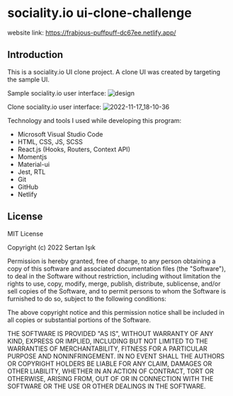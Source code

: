 # sociality.io ui-clone-challenge

website link: https://frabjous-puffpuff-dc67ee.netlify.app/

## Introduction

This is a sociality.io UI clone project. A clone UI was created by targeting the sample UI.

Sample sociality.io user interface:
![design](https://user-images.githubusercontent.com/82842186/194529967-c5ceffcd-48af-4057-9961-6e43b3f15633.png)

Clone sociality.io user interface:
![2022-11-17_18-10-36](https://user-images.githubusercontent.com/82842186/202483780-e1b929cf-3473-4ba2-a1e2-52bfc79ae051.png)

Technology and tools I used while developing this program:

- Microsoft Visual Studio Code
- HTML, CSS, JS, SCSS
- React.js (Hooks, Routers, Context API)
- Momentjs
- Material-ui
- Jest, RTL
- Git
- GitHub
- Netlify

## License

MIT License

Copyright (c) 2022 Sertan Işık

Permission is hereby granted, free of charge, to any person obtaining a copy
of this software and associated documentation files (the "Software"), to deal
in the Software without restriction, including without limitation the rights
to use, copy, modify, merge, publish, distribute, sublicense, and/or sell
copies of the Software, and to permit persons to whom the Software is
furnished to do so, subject to the following conditions:

The above copyright notice and this permission notice shall be included in all
copies or substantial portions of the Software.

THE SOFTWARE IS PROVIDED "AS IS", WITHOUT WARRANTY OF ANY KIND, EXPRESS OR
IMPLIED, INCLUDING BUT NOT LIMITED TO THE WARRANTIES OF MERCHANTABILITY,
FITNESS FOR A PARTICULAR PURPOSE AND NONINFRINGEMENT. IN NO EVENT SHALL THE
AUTHORS OR COPYRIGHT HOLDERS BE LIABLE FOR ANY CLAIM, DAMAGES OR OTHER
LIABILITY, WHETHER IN AN ACTION OF CONTRACT, TORT OR OTHERWISE, ARISING FROM,
OUT OF OR IN CONNECTION WITH THE SOFTWARE OR THE USE OR OTHER DEALINGS IN THE
SOFTWARE.
